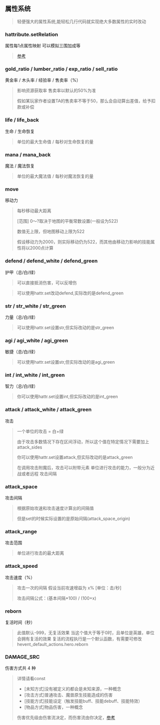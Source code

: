 ## 属性系统

> 轻便强大的属性系统,能轻松几行代码就实现绝大多数属性的实时改动

### hattribute.setRelation

属性每1点属性映射 可以模拟三围加成等

> [参考](https://h-lua.hunzsig.org/?p=study&n=attrThree)

### gold_ratio / lumber_ratio / exp_ratio / sell_ratio

黄金率 / 木头率 / 经验率 / 售卖率（%）

> 影响资源获取率 售卖率以默认的50%为准
>
> 假如某玩家作者设置TA的售卖率不等于50，那么会自动算出差值，给予扣款或补偿

### life / life_back

生命 / 生命恢复

> 单位的最大生命值 / 每秒对生命恢复的量

### mana / mana_back

魔法 / 魔法恢复

> 单位的最大魔法值 / 每秒对魔法恢复的量

### move

移动力

> 每秒移动最大距离
>
> [范围] 0～?取决于地图的平衡常数设置(一般设为522)
>
> 数值无上限，但地图移动上限为522
>
> 假设移动力为2000，则实际移动仍为522，而其他由移动力影响的技能属性将以2000点计算

### defend / defend_white / defend_green

护甲（总/白/绿）

> 可以直接抵消伤害，可以反增伤

> 可以使用hattr.set改动defend,实际改的是defend_green

### str / str_white / str_green

力量（总/白/绿）

> 可以使用hattr.set设置str,但实际改动的是str_green

### agi / agi_white / agi_green

敏捷（总/白/绿）

> 可以使用hattr.set设置str,但实际改动的是agi_green

### int / int_white / int_green

智力（总/白/绿）

> 你可以使用hattr.set设置int,但实际改动的是int_green

### attack / attack_white / attack_green

攻击

> 一个单位的攻击 = 白+绿
>
> 由于攻击多数情况下存在区间浮动，所以这个值在特定情况下需要加上 attack_sides
>
> 你可以使用hattr.set设置attack,但实际改动的是attack_green
>
> 在调用攻击附魔后，攻击可以附带元素 单位进行攻击的能力，一般分为近战或者远程 攻击间隔

### attack_space

攻击间隔

> 根据原始攻速和攻击速度计算出的间隔值
>
> 但是set的时候实际设置的是原始间隔(attack_space_origin)

### attack_range

攻击范围

> 单位进行攻击的最大距离

### attack_speed

攻击速度（%）

> 攻击一次的间隔 假设当前攻速增益为 x% [单位：击/秒]
>
> 攻击间隔公式：(基本间隔*100) / (100+x)

### reborn

复活时间（秒）

> 此值默认-999，无复活效果 当这个值大于等于0时，且单位是英雄，单位会拥有复活的效果 复活的流程执行是一个默认函数，有需要可修改 hevent_default_actions.hero.reborn

### DAMAGE_SRC

伤害方式共 4 种

> 详情请看const
> * [未知方式]没有被定义的都会是未知来源，一种概念
> * [攻击方式]普通攻击、魔兽原生技能造成的伤害
> * [技能方式]技能设定（触发技能buff、技能debuff、技能特效）
> * [物品方式]物品伤害，一种概念
>
> 伤害优先级由伤害流决定，而伤害流由你决定，[参考](https://h-lua.hunzsig.org/?p=study&n=damaging)
